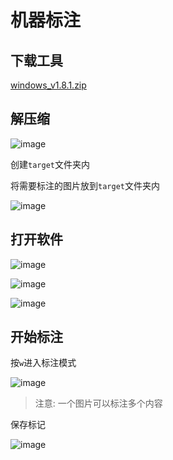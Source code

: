 # 机器标注


## 下载工具
 
[windows_v1.8.1.zip](https://github.com/user-attachments/files/18700322/windows_v1.8.1.zip)


## 解压缩
 
![image](https://github.com/user-attachments/assets/26b01f03-7255-4f94-b615-6d13f8784720)


创建`target`文件夹内



将需要标注的图片放到`target`文件夹内
 
![image](https://github.com/user-attachments/assets/1ead684b-0e78-45c0-adb9-decb51340003)


## 打开软件

 ![image](https://github.com/user-attachments/assets/fa248f97-cc1e-4d56-96f8-9d4cc52a6170)

![image](https://github.com/user-attachments/assets/d5958a09-c250-4fcd-bd4d-f7ebfeda1674)

![image](https://github.com/user-attachments/assets/85a07d44-0fdc-4d17-8de8-9d4ea6bfd983)




## 开始标注
 

 
按`w`进入标注模式

 
![image](https://github.com/user-attachments/assets/d8b3d882-d72a-421d-aae7-d7f5747cb64c)



> 注意: 一个图片可以标注多个内容


保存标记

 ![image](https://github.com/user-attachments/assets/bac18fe2-2dcd-49b6-968d-9b7979567738)
